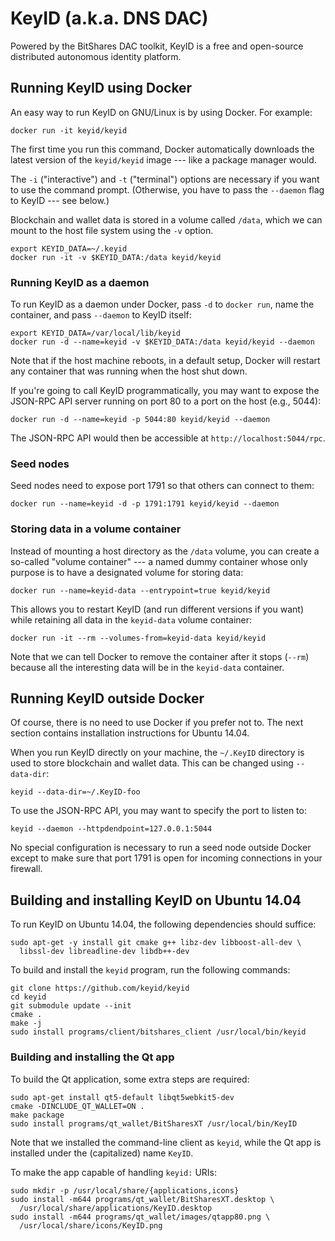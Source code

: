 KeyID (a.k.a. DNS DAC)
======================

Powered by the BitShares DAC toolkit, KeyID is a free and open-source
distributed autonomous identity platform.

Running KeyID using Docker
--------------------------

An easy way to run KeyID on GNU/Linux is by using Docker.  For example:

    docker run -it keyid/keyid

The first time you run this command, Docker automatically downloads the latest
version of the `keyid/keyid` image --- like a package manager would.

The `-i` ("interactive") and `-t` ("terminal") options are necessary if you
want to use the command prompt.  (Otherwise, you have to pass the `--daemon`
flag to KeyID --- see below.)

Blockchain and wallet data is stored in a volume called `/data`, which we can
mount to the host file system using the `-v` option.

    export KEYID_DATA=~/.keyid
    docker run -it -v $KEYID_DATA:/data keyid/keyid

### Running KeyID as a daemon

To run KeyID as a daemon under Docker, pass `-d` to `docker run`, name the
container, and pass `--daemon` to KeyID itself:

    export KEYID_DATA=/var/local/lib/keyid
    docker run -d --name=keyid -v $KEYID_DATA:/data keyid/keyid --daemon

Note that if the host machine reboots, in a default setup, Docker will restart
any container that was running when the host shut down.

If you're going to call KeyID programmatically, you may want to expose the
JSON-RPC API server running on port 80 to a port on the host (e.g., 5044):

    docker run -d --name=keyid -p 5044:80 keyid/keyid --daemon

The JSON-RPC API would then be accessible at `http://localhost:5044/rpc`.

### Seed nodes

Seed nodes need to expose port 1791 so that others can connect to them:

    docker run --name=keyid -d -p 1791:1791 keyid/keyid --daemon

### Storing data in a volume container

Instead of mounting a host directory as the `/data` volume, you can create a
so-called "volume container" --- a named dummy container whose only purpose is
to have a designated volume for storing data:

    docker run --name=keyid-data --entrypoint=true keyid/keyid

This allows you to restart KeyID (and run different versions if you want)
while retaining all data in the `keyid-data` volume container:

    docker run -it --rm --volumes-from=keyid-data keyid/keyid

Note that we can tell Docker to remove the container after it stops (`--rm`)
because all the interesting data will be in the `keyid-data` container.


Running KeyID outside Docker
----------------------------

Of course, there is no need to use Docker if you prefer not to.  The next
section contains installation instructions for Ubuntu 14.04.

When you run KeyID directly on your machine, the `~/.KeyID` directory is used
to store blockchain and wallet data.  This can be changed using `--data-dir`:

    keyid --data-dir=~/.KeyID-foo

To use the JSON-RPC API, you may want to specify the port to listen to:

    keyid --daemon --httpdendpoint=127.0.0.1:5044

No special configuration is necessary to run a seed node outside Docker except
to make sure that port 1791 is open for incoming connections in your firewall.


Building and installing KeyID on Ubuntu 14.04
---------------------------------------------

To run KeyID on Ubuntu 14.04, the following dependencies should suffice:

    sudo apt-get -y install git cmake g++ libz-dev libboost-all-dev \
      libssl-dev libreadline-dev libdb++-dev

To build and install the `keyid` program, run the following commands:

    git clone https://github.com/keyid/keyid
    cd keyid
    git submodule update --init
    cmake .
    make -j
    sudo install programs/client/bitshares_client /usr/local/bin/keyid

### Building and installing the Qt app

To build the Qt application, some extra steps are required:

    sudo apt-get install qt5-default libqt5webkit5-dev
    cmake -DINCLUDE_QT_WALLET=ON .
    make package
    sudo install programs/qt_wallet/BitSharesXT /usr/local/bin/KeyID

Note that we installed the command-line client as `keyid`, while the Qt app is
installed under the (capitalized) name `KeyID`.

To make the app capable of handling `keyid:` URIs:

    sudo mkdir -p /usr/local/share/{applications,icons}
    sudo install -m644 programs/qt_wallet/BitSharesXT.desktop \
      /usr/local/share/applications/KeyID.desktop
    sudo install -m644 programs/qt_wallet/images/qtapp80.png \
      /usr/local/share/icons/KeyID.png
